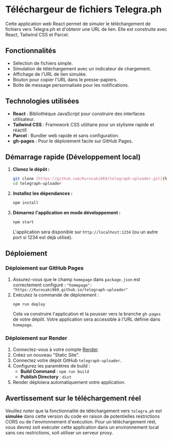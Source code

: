 # Téléchargeur de fichiers Telegra.ph

Cette application web React permet de simuler le téléchargement de fichiers vers Telegra.ph et d'obtenir une URL de lien. Elle est construite avec React, Tailwind CSS et Parcel.

## Fonctionnalités

* Sélection de fichiers simple.
* Simulation de téléchargement avec un indicateur de chargement.
* Affichage de l'URL de lien simulée.
* Bouton pour copier l'URL dans le presse-papiers.
* Boîte de message personnalisée pour les notifications.

## Technologies utilisées

* **React** : Bibliothèque JavaScript pour construire des interfaces utilisateur.
* **Tailwind CSS** : Framework CSS utilitaire pour un stylisme rapide et réactif.
* **Parcel** : Bundler web rapide et sans configuration.
* **gh-pages** : Pour le déploiement facile sur GitHub Pages.

## Démarrage rapide (Développement local)

1.  **Clonez le dépôt :**
    ```bash
    git clone [https://github.com/Kurosaki969/telegraph-uploader.git](https://github.com/Kurosaki969/telegraph-uploader.git)
    cd telegraph-uploader
    ```
2.  **Installez les dépendances :**
    ```bash
    npm install
    ```
3.  **Démarrez l'application en mode développement :**
    ```bash
    npm start
    ```
    L'application sera disponible sur `http://localhost:1234` (ou un autre port si 1234 est déjà utilisé).

## Déploiement

### Déploiement sur GitHub Pages

1.  Assurez-vous que le champ `homepage` dans `package.json` est correctement configuré :
    `"homepage": "https://Kurosaki969.github.io/telegraph-uploader"`
2.  Exécutez la commande de déploiement :
    ```bash
    npm run deploy
    ```
    Cela va construire l'application et la pousser vers la branche `gh-pages` de votre dépôt. Votre application sera accessible à l'URL définie dans `homepage`.

### Déploiement sur Render

1.  Connectez-vous à votre compte [Render](https://render.com/).
2.  Créez un nouveau "Static Site".
3.  Connectez votre dépôt GitHub `telegraph-uploader`.
4.  Configurez les paramètres de build :
    * **Build Command** : `npm run build`
    * **Publish Directory** : `dist`
5.  Render déploiera automatiquement votre application.

## Avertissement sur le téléchargement réel

Veuillez noter que la fonctionnalité de téléchargement vers `telegra.ph` est **simulée** dans cette version du code en raison de potentielles restrictions CORS ou de l'environnement d'exécution. Pour un téléchargement réel, vous devrez soit exécuter cette application dans un environnement local sans ces restrictions, soit utiliser un serveur proxy.
